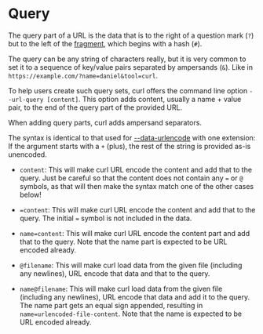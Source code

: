 # Query

The query part of a URL is the data that is to the right of a question mark
(`?`) but to the left of the [fragment](fragment.md), which begins with a hash
(`#`).

The query can be any string of characters really, but it is very common to set
it to a sequence of key/value pairs separated by ampersands (`&`). Like in
`https://example.com/?name=daniel&tool=curl`.

To help users create such query sets, curl offers the command line option
`--url-query [content]`. This option adds content, usually a name + value
pair, to the end of the query part of the provided URL.

When adding query parts, curl adds ampersand separators.

The syntax is identical to that used for
[--data-urlencode](../../http/post/url-encode.md) with one extension: If the
argument starts with a `+` (plus), the rest of the string is provided as-is
unencoded.

 - `content`: This will make curl URL encode the content and add that to the
   query. Just be careful so that the content does not contain any `=` or `@`
   symbols, as that will then make the syntax match one of the other cases
   below!

 - `=content`: This will make curl URL encode the content and add that to the
   query. The initial `=` symbol is not included in the data.

 - `name=content`: This will make curl URL encode the content part and add
   that to the query. Note that the name part is expected to be URL encoded
   already.

 - `@filename`: This will make curl load data from the given file (including
   any newlines), URL encode that data and that to the query.

 - `name@filename`: This will make curl load data from the given file
   (including any newlines), URL encode that data and add it to the query.
   The name part gets an equal sign appended, resulting in
   `name=urlencoded-file-content`. Note that the name is expected to be URL
   encoded already.

